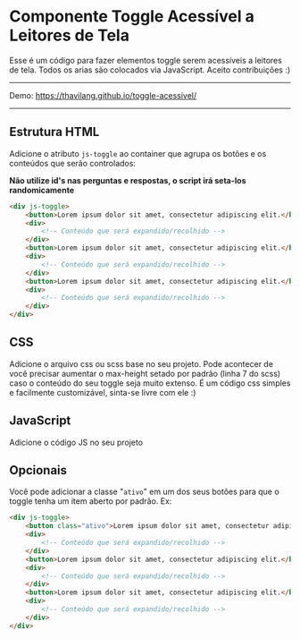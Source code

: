 # Componente Toggle Acessível a Leitores de Tela

Esse é um código para fazer elementos toggle serem acessíveis a leitores de tela. Todos os arias são colocados via JavaScript. Aceito contribuições :)

----------------------------------------------------

Demo: https://thavilang.github.io/toggle-acessivel/

----------------------------------------------------

## Estrutura HTML
Adicione o atributo ```js-toggle``` ao container que agrupa os botões e os conteúdos que serão controlados:

**Não utilize id's nas perguntas e respostas, o script irá seta-los randomicamente**

```HTML
<div js-toggle>
    <button>Lorem ipsum dolor sit amet, consectetur adipiscing elit.</button>
    <div>
        <!-- Conteúdo que será expandido/recolhido -->
    </div>
    <button>Lorem ipsum dolor sit amet, consectetur adipiscing elit.</button>
    <div>
        <!-- Conteúdo que será expandido/recolhido -->
    </div>
    <button>Lorem ipsum dolor sit amet, consectetur adipiscing elit.</button>
    <div>
        <!-- Conteúdo que será expandido/recolhido -->
    </div>
</div>
```

## CSS
Adicione o arquivo css ou scss base no seu projeto. Pode acontecer de você precisar aumentar o max-height setado por padrão (linha 7 do scss) caso o conteúdo do seu toggle seja muito extenso. É um código css simples e facilmente customizável, sinta-se livre com ele :)

## JavaScript
Adicione o código JS no seu projeto

## Opcionais
Você pode adicionar a classe "```ativo```" em um dos seus botões para que o toggle tenha um item aberto por padrão. Ex:

```HTML
<div js-toggle>
    <button class="ativo">Lorem ipsum dolor sit amet, consectetur adipiscing elit.</button>
    <div>
        <!-- Conteúdo que será expandido/recolhido -->
    </div>
    <button>Lorem ipsum dolor sit amet, consectetur adipiscing elit.</button>
    <div>
        <!-- Conteúdo que será expandido/recolhido -->
    </div>
    <button>Lorem ipsum dolor sit amet, consectetur adipiscing elit.</button>
    <div>
        <!-- Conteúdo que será expandido/recolhido -->
    </div>
</div>
```

